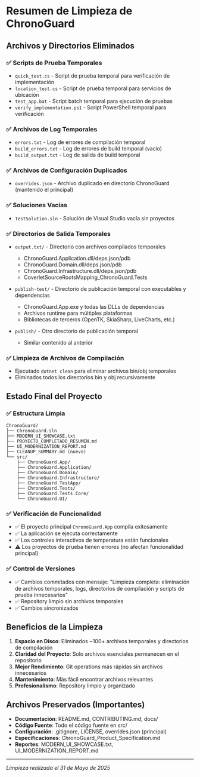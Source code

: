 # Resumen de Limpieza de ChronoGuard

## Archivos y Directorios Eliminados

### ✅ Scripts de Prueba Temporales
- `quick_test.cs` - Script de prueba temporal para verificación de implementación
- `location_test.cs` - Script de prueba temporal para servicios de ubicación
- `test_app.bat` - Script batch temporal para ejecución de pruebas
- `verify_implementation.ps1` - Script PowerShell temporal para verificación

### ✅ Archivos de Log Temporales  
- `errors.txt` - Log de errores de compilación temporal
- `build_errors.txt` - Log de errores de build temporal (vacío)
- `build_output.txt` - Log de salida de build temporal

### ✅ Archivos de Configuración Duplicados
- `overrides.json` - Archivo duplicado en directorio ChronoGuard (mantenido el principal)

### ✅ Soluciones Vacías
- `TestSolution.sln` - Solución de Visual Studio vacía sin proyectos

### ✅ Directorios de Salida Temporales
- `output.txt/` - Directorio con archivos compilados temporales
  - ChronoGuard.Application.dll/deps.json/pdb
  - ChronoGuard.Domain.dll/deps.json/pdb  
  - ChronoGuard.Infrastructure.dll/deps.json/pdb
  - CoverletSourceRootsMapping_ChronoGuard.Tests

- `publish-test/` - Directorio de publicación temporal con executables y dependencias
  - ChronoGuard.App.exe y todas las DLLs de dependencias
  - Archivos runtime para múltiples plataformas
  - Bibliotecas de terceros (OpenTK, SkiaSharp, LiveCharts, etc.)

- `publish/` - Otro directorio de publicación temporal
  - Similar contenido al anterior

### ✅ Limpieza de Archivos de Compilación
- Ejecutado `dotnet clean` para eliminar archivos bin/obj temporales
- Eliminados todos los directorios bin y obj recursivamente

## Estado Final del Proyecto

### ✅ Estructura Limpia
```
ChronoGuard/
├── ChronoGuard.sln
├── MODERN_UI_SHOWCASE.txt
├── PROYECTO_COMPLETADO_RESUMEN.md  
├── UI_MODERNIZATION_REPORT.md
├── CLEANUP_SUMMARY.md (nuevo)
└── src/
    ├── ChronoGuard.App/
    ├── ChronoGuard.Application/
    ├── ChronoGuard.Domain/
    ├── ChronoGuard.Infrastructure/
    ├── ChronoGuard.TestApp/
    ├── ChronoGuard.Tests/
    ├── ChronoGuard.Tests.Core/
    └── ChronoGuard.UI/
```

### ✅ Verificación de Funcionalidad
- ✅ El proyecto principal `ChronoGuard.App` compila exitosamente
- ✅ La aplicación se ejecuta correctamente
- ✅ Los controles interactivos de temperatura están funcionales
- ⚠️  Los proyectos de prueba tienen errores (no afectan funcionalidad principal)

### ✅ Control de Versiones
- ✅ Cambios commitados con mensaje: "Limpieza completa: eliminación de archivos temporales, logs, directorios de compilación y scripts de prueba innecesarios"
- ✅ Repository limpio sin archivos temporales
- ✅ Cambios sincronizados

## Beneficios de la Limpieza

1. **Espacio en Disco**: Eliminados ~100+ archivos temporales y directorios de compilación
2. **Claridad del Proyecto**: Solo archivos esenciales permanecen en el repositorio
3. **Mejor Rendimiento**: Git operations más rápidas sin archivos innecesarios
4. **Mantenimiento**: Más fácil encontrar archivos relevantes
5. **Profesionalismo**: Repository limpio y organizado

## Archivos Preservados (Importantes)

- **Documentación**: README.md, CONTRIBUTING.md, docs/
- **Código Fuente**: Todo el código fuente en src/
- **Configuración**: .gitignore, LICENSE, overrides.json (principal)
- **Especificaciones**: ChronoGuard_Product_Specification.md
- **Reportes**: MODERN_UI_SHOWCASE.txt, UI_MODERNIZATION_REPORT.md

---
*Limpieza realizada el 31 de Mayo de 2025*
